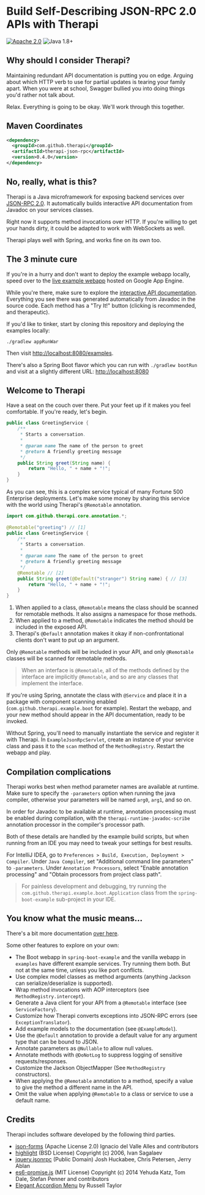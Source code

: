 # Build Self-Describing JSON-RPC 2.0 APIs with Therapi

[![Apache 2.0](https://img.shields.io/badge/license-Apache%202.0-blue.svg)](http://www.apache.org/licenses/LICENSE-2.0)
![Java 1.8+](https://img.shields.io/badge/java-1.8+-lightgray.svg)

## Why should I consider Therapi?

Maintaining redundant API documentation is putting you on edge.
Arguing about which HTTP verb to use for partial updates is tearing your family apart.
When you were at school, Swagger bullied you into doing things you'd rather not talk about.

Relax. Everything is going to be okay. We'll work through this together.


## Maven Coordinates

```xml
<dependency>
  <groupId>com.github.therapi</groupId>
  <artifactId>therapi-json-rpc</artifactId>
  <version>0.4.0</version>
</dependency>
```

## No, really, what is this?

Therapi is a Java microframework for exposing backend services
over [JSON-RPC 2.0](http://www.jsonrpc.org/specification). It automatically
builds interactive API documentation from Javadoc on your services classes.

Right now it supports method invocations over HTTP. If you're willing
to get your hands dirty, it could be adapted to work with WebSockets as well.

Therapi plays well with Spring, and works fine on its own too. 


## The 3 minute cure

If you're in a hurry and don't want to deploy the example webapp locally,
speed over to the
[live example webapp](https://therapi-json-rpc-demo.appspot.com) hosted on Google App Engine.

While you're there, make sure to explore the
[interactive API documentation](https://therapi-json-rpc-demo.appspot.com/jsonrpc/apidoc).
Everything you see there was generated automatically
from Javadoc in the source code. Each method has a "Try It!" button
(clicking is recommended, and therapeutic).

If you'd like to tinker, start by cloning this repository and deploying the examples locally:

    ./gradlew appRunWar

Then visit [http://localhost:8080/examples](http://localhost:8080/examples). 

    
There's also a Spring Boot flavor which you can run with `./gradlew bootRun`
and visit at a slightly different URL: [http://localhost:8080](http://localhost:8080)


## Welcome to Therapi

Have a seat on the couch over there. Put your feet up if it makes you feel comfortable. 
If you're ready, let's begin.


```java
public class GreetingService {    
    /**
     * Starts a conversation.
     *
     * @param name The name of the person to greet
     * @return A friendly greeting message
     */
    public String greet(String name) {
        return "Hello, " + name + "!";
    }
}
```

As you can see, this is a complex service typical of many Fortune 500 Enterprise deployments.
Let's make some money by sharing this service with the world using
Therapi's `@Remotable` annotation.

```java
import com.github.therapi.core.annotation.*;
 
@Remotable("greeting") // [1]
public class GreetingService {    
    /**
     * Starts a conversation.
     *
     * @param name The name of the person to greet
     * @return A friendly greeting message
     */
    @Remotable // [2]
    public String greet(@Default("stranger") String name) { // [3]
        return "Hello, " + name + "!";
    }
}
```

1. When applied to a class, `@Remotable` means the class should be scanned for
remotable methods. It also assigns a namespace for those methods.
2. When applied to a method, `@Remotable` indicates the method should be
included in the exposed API.
3. Therapi's `@Default` annotation makes it okay if non-confrontational clients
don't want to put up an argument.

Only `@Remotable` methods will be included in your API, and only `@Remotable` classes
will be scanned for remotable methods. 

> When an interface is `@Remotable`, all of the methods defined by the interface
> are implicitly `@Remotable`, and so are any classes that implement the interface. 

If you're using Spring, annotate the class with `@Service` and place it in a package
with component scanning enabled (`com.github.therapi.example.boot` for example).
Restart the webapp, and your new method
should appear in the API documentation, ready to be invoked.

Without Spring, you'll need to manually instantiate the service and register it with Therapi.
In `ExampleJsonRpcServlet`, create an instance of your service class and pass
it to the `scan` method of the `MethodRegistry`. Restart the webapp and play.


## Compilation complications

Therapi works best when method parameter names are available at runtime.
Make sure to specify the `-parameters` option when running the java compiler,
otherwise your parameters will be named `arg0`, `arg1`, and so on.

In order for Javadoc to be available at runtime, annotation processing must be enabled
during compilation, with the `therapi-runtime-javadoc-scribe` annotation processor in the
compiler's processor path.

Both of these details are handled by the example build scripts, but when running
from an IDE you may need to tweak your settings for best results. 
 
For IntelliJ IDEA, go to `Preferences > Build, Execution, Deployment > Compiler`.
Under `Java Compiler`, set "Additional command line parameters" to `-parameters`.
Under `Annotation Processors`, select "Enable annotation processing" and 
"Obtain processors from project class path".

> For painless development and debugging, try running the
> `com.github.therapi.example.boot.Application` class from the
> `spring-boot-example` sub-project in your IDE.


## You know what the music means...

There's a bit more documentation [over here](http://dnault.github.io/therapi-json-rpc/).

Some other features to explore on your own:

* The Boot webapp in `spring-boot-example` and the vanilla webapp in `examples` have different
example services. Try running them both. But not at the same time, unless you like port conflicts.
* Use complex model classes as method arguments (anything Jackson can serialize/deserialize is supported). 
* Wrap method invocations with AOP interceptors (see `MethodRegistry.intercept`).
* Generate a Java client for your API from a `@Remotable` interface (see `ServiceFactory`). 
* Customize how Therapi converts exceptions into JSON-RPC errors (see `ExceptionTranslator`).
* Add example models to the documentation (see `@ExampleModel`).
* Use the `@Default` annotation to provide a default value for any argument type that can be bound to JSON.
* Annotate parameters as `@Nullable` to allow null values.
* Annotate methods with `@DoNotLog` to suppress logging of sensitive requests/responses.
* Customize the Jackson ObjectMapper (See `MethodRegistry` constructors).
* When applying the `@Remotable` annotation to a method, specify a value to give the method a different name in the API.
* Omit the value when applying `@Remotable` to a class or service to use a default name.

## Credits

Therapi includes software developed by the following third parties.

* [json-forms](https://github.com/brutusin/json-forms) (Apache License 2.0) Ignacio del Valle Alles and contributors 
* [highlight](https://highlightjs.org) (BSD License) Copyright (c) 2006, Ivan Sagalaev
* [jquery.jsonrpc](https://github.com/datagraph/jquery-jsonrpc) (Public Domain) Josh Huckabee, Chris Petersen, Jerry Ablan 
* [es6-promise.js](https://github.com/stefanpenner/es6-promise) (MIT License) Copyright (c) 2014 Yehuda Katz, Tom Dale, Stefan Penner and contributors
* [Elegant Accordion Menu](http://cssmenumaker.com/menu/elegant-accordion-menu) by Russell Taylor
